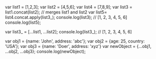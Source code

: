 var list1 = [1,2,3];
var list2 = [4,5,6];
var list4 = [7,8,9];
var list3 = list1.concat(list2); // merges list1 and list2
var list5= list4.concat.apply(list3_);
console.log(list3); // [1, 2, 3, 4, 5, 6]
console.log(list5);

var list3_ = [...list1, ...list2];
console.log(list3_); // [1, 2, 3, 4, 5, 6]

var obj1 = {name: 'John', address: 'abc'};
var obj2 = {age: 25, country: 'USA'};
var obj3 = {name: 'Doer', address: 'xyz'}
var newObject = {...obj1, ...obj2, ...obj3};
console.log(newObject);
